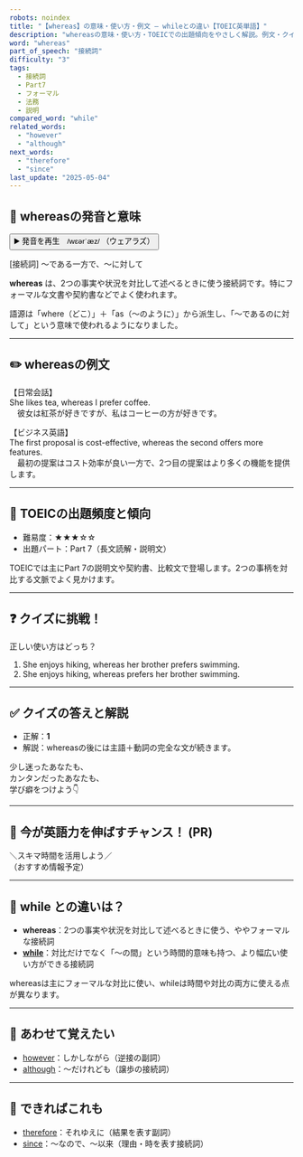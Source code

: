```yaml
---
robots: noindex
title: "【whereas】の意味・使い方・例文 ― whileとの違い【TOEIC英単語】"
description: "whereasの意味・使い方・TOEICでの出題傾向をやさしく解説。例文・クイズ付きでwhileとの違いもわかりやすく学べます。"
word: "whereas"
part_of_speech: "接続詞"
difficulty: "3"
tags:
  - 接続詞
  - Part7
  - フォーマル
  - 法務
  - 説明
compared_word: "while"
related_words:
  - "however"
  - "although"
next_words:
  - "therefore"
  - "since"
last_update: "2025-05-04"
---
```


## 🔰 whereasの発音と意味

<button class="play-audio" onclick="playTTS('whereas')">
  <span class="play-audio-main">
    ▶️ 発音を再生　/wɛərˈæz/
  </span>
  <span class="play-audio-sub">
    （ウェアラズ）
  </span>
</button>

[接続詞] ～である一方で、～に対して

**whereas** は、2つの事実や状況を対比して述べるときに使う接続詞です。特にフォーマルな文書や契約書などでよく使われます。

語源は「where（どこ）」＋「as（～のように）」から派生し、「～であるのに対して」という意味で使われるようになりました。

---

## ✏️ whereasの例文

【日常会話】  
She likes tea, whereas I prefer coffee.  
　彼女は紅茶が好きですが、私はコーヒーの方が好きです。

【ビジネス英語】  
The first proposal is cost-effective, whereas the second offers more features.  
　最初の提案はコスト効率が良い一方で、2つ目の提案はより多くの機能を提供します。

---

## 🎯 TOEICの出題頻度と傾向

- 難易度：★★★☆☆
- 出題パート：Part 7（長文読解・説明文）

TOEICでは主にPart 7の説明文や契約書、比較文で登場します。2つの事柄を対比する文脈でよく見かけます。

---

## ❓ クイズに挑戦！

正しい使い方はどっち？

1. She enjoys hiking, whereas her brother prefers swimming.  
2. She enjoys hiking, whereas prefers her brother swimming.

---

## ✅ クイズの答えと解説

- 正解：**1**
- 解説：whereasの後には主語＋動詞の完全な文が続きます。

少し迷ったあなたも、  
カンタンだったあなたも、  
学び癖をつけよう👇️

---

## 🚀 今が英語力を伸ばすチャンス！ (PR)

<div class="info-center">
＼スキマ時間を活用しよう／<br>  
（おすすめ情報予定）
</div>

---

## 🤔  while との違いは？

- **whereas**：2つの事実や状況を対比して述べるときに使う、ややフォーマルな接続詞
- **[while](/word/while)**：対比だけでなく「～の間」という時間的意味も持つ、より幅広い使い方ができる接続詞

whereasは主にフォーマルな対比に使い、whileは時間や対比の両方に使える点が異なります。

---

## 🧩 あわせて覚えたい

- [however](/word/however)：しかしながら（逆接の副詞）
- [although](/word/although)：～だけれども（譲歩の接続詞）

---

## 📖 できればこれも

- [therefore](/word/therefore)：それゆえに（結果を表す副詞）
- [since](/word/since)：～なので、～以来（理由・時を表す接続詞）

<!-- cvid: aid28_bid06 -->
